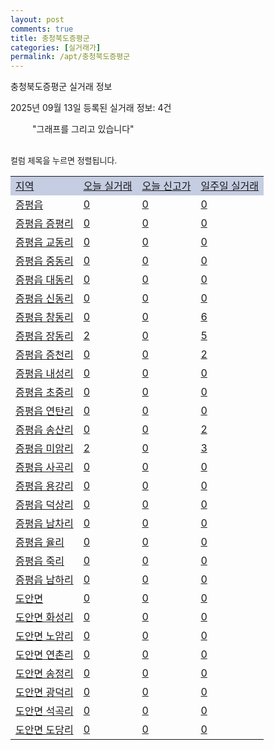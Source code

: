 ```yaml
---
layout: post
comments: true
title: 충청북도증평군
categories: [실거래가]
permalink: /apt/충청북도증평군
---
```


충청북도증평군 실거래 정보

2025년 09월 13일 등록된 실거래 정보: 4건

<!--<script async src="https://pagead2.googlesyndication.com/pagead/js/adsbygoogle.js?client=ca-pub-3485438051770037"
 crossorigin="anonymous"></script>-->

<script type="text/javascript">
  google.charts.load('current', {'packages':['corechart']});
  google.charts.setOnLoadCallback(drawChart);

  function drawChart() {
    var data = google.visualization.arrayToDataTable([['거래일', '매매', '전월세', '전매'], ['21-01', 2, 0, 0], ['21-02', 0, 1, 0], ['21-03', 0, 1, 0], ['21-04', 0, 1, 0], ['21-05', 0, 1, 0], ['21-06', 0, 4, 0], ['21-07', 1, 6, 1], ['21-08', 30, 12, 17], ['21-09', 32, 18, 31], ['21-10', 50, 27, 49], ['21-11', 37, 33, 67], ['21-12', 55, 51, 40], ['22-01', 47, 50, 53], ['22-02', 59, 67, 27], ['22-03', 61, 47, 34], ['22-04', 67, 51, 31], ['22-05', 65, 38, 9], ['22-06', 46, 35, 11], ['22-07', 47, 122, 6], ['22-08', 10, 10, 0], ['23-07', 30, 133, 2], ['23-08', 0, 1, 0], ['23-09', 1, 0, 0], ['23-10', 2, 6, 0], ['23-11', 36, 27, 4], ['23-12', 38, 58, 2], ['24-01', 1, 0, 0], ['24-02', 0, 1, 0], ['24-03', 1, 0, 0], ['24-04', 0, 1, 0], ['24-05', 0, 2, 0], ['24-06', 0, 1, 0], ['24-07', 0, 1, 0], ['24-08', 0, 1, 0], ['24-09', 18, 14, 0], ['24-10', 36, 4, 36], ['24-11', 16, 0, 16], ['24-12', 35, 35, 35], ['25-01', 28, 28, 28], ['25-02', 31, 31, 31], ['25-03', 35, 35, 35], ['25-04', 43, 43, 43], ['25-05', 29, 29, 29], ['25-06', 36, 36, 36], ['25-07', 40, 40, 40], ['25-08', 28, 28, 28], ['25-09', 9, 9, 11]]);

    var options = {
      title: '최근 1년간 유형별 거래량 추이',
      legend: { position: 'bottom' }
    };

    setTimeout(function() {
        var chart = new google.visualization.LineChart(document.getElementById('columnchart_material'));
        chart.draw(data, (options));
        document.getElementById('loading').style.display = 'none';
        var dayLabel = (new Date()).getDay();
        if (dayLabel < 2) {
            sorttable.innerSortFunction.apply(document.getElementById('week'), []);
            sorttable.innerSortFunction.apply(document.getElementById('week'), []);        
        }
        else {
            sorttable.innerSortFunction.apply(document.getElementById('today'), []);
            sorttable.innerSortFunction.apply(document.getElementById('today'), []);
        }
    }, 200);

  }
</script>

<div id="loading" style="z-index:20; display: block; margin-left: 35px">"그래프를 그리고 있습니다"</div>
<div id="columnchart_material" style="width: 95%; margin-left: -35px; display: block"></div>
<!--<div style="width: 95%; margin-left: -35px; display: block">
      <script async src="https://pagead2.googlesyndication.com/pagead/js/adsbygoogle.js?client=ca-pub-3485438051770037"
          crossorigin="anonymous"></script>
      <ins class="adsbygoogle"
          style="display:block"
          data-ad-format="fluid"
          data-ad-layout-key="-fb+5w+4e-db+86"
          data-ad-client="ca-pub-3485438051770037"
          data-ad-slot="1827090281"></ins>
      <script>
          (adsbygoogle = window.adsbygoogle || []).push({});
      </script>
</div>-->
<br>

<font size='small' style='font-size: small;'>컬럼 제목을 누르면 정렬됩니다.</font>
<table class="sortable">
  <tr style='background-color: rgba(114, 132, 186,0.4);'>
    <td id="region"><a href="#">지역</a></td>
    <td id="today"><a href="#">오늘 실거래</a></td>
    <td id="today_new"><a href="#">오늘 신고가</a></td>
    <td id="week"><a href="#">일주일 실거래</a></td>
  </tr>

  
  <tr class="item">
    <td><a href="충청북도증평군증평읍">증평읍</a></td>
    <td><a href="충청북도증평군증평읍">0</a></td>
    <td><a href="충청북도증평군증평읍">0</a></td>
    <td><a href="충청북도증평군증평읍">0</a></td>
  </tr>
    

  <tr class="item">
    <td><a href="충청북도증평군증평읍증평리">증평읍 증평리</a></td>
    <td><a href="충청북도증평군증평읍증평리">0</a></td>
    <td><a href="충청북도증평군증평읍증평리">0</a></td>
    <td><a href="충청북도증평군증평읍증평리">0</a></td>
  </tr>
    

  <tr class="item">
    <td><a href="충청북도증평군증평읍교동리">증평읍 교동리</a></td>
    <td><a href="충청북도증평군증평읍교동리">0</a></td>
    <td><a href="충청북도증평군증평읍교동리">0</a></td>
    <td><a href="충청북도증평군증평읍교동리">0</a></td>
  </tr>
    

  <tr class="item">
    <td><a href="충청북도증평군증평읍중동리">증평읍 중동리</a></td>
    <td><a href="충청북도증평군증평읍중동리">0</a></td>
    <td><a href="충청북도증평군증평읍중동리">0</a></td>
    <td><a href="충청북도증평군증평읍중동리">0</a></td>
  </tr>
    

  <tr class="item">
    <td><a href="충청북도증평군증평읍대동리">증평읍 대동리</a></td>
    <td><a href="충청북도증평군증평읍대동리">0</a></td>
    <td><a href="충청북도증평군증평읍대동리">0</a></td>
    <td><a href="충청북도증평군증평읍대동리">0</a></td>
  </tr>
    

  <tr class="item">
    <td><a href="충청북도증평군증평읍신동리">증평읍 신동리</a></td>
    <td><a href="충청북도증평군증평읍신동리">0</a></td>
    <td><a href="충청북도증평군증평읍신동리">0</a></td>
    <td><a href="충청북도증평군증평읍신동리">0</a></td>
  </tr>
    

  <tr class="item">
    <td><a href="충청북도증평군증평읍창동리">증평읍 창동리</a></td>
    <td><a href="충청북도증평군증평읍창동리">0</a></td>
    <td><a href="충청북도증평군증평읍창동리">0</a></td>
    <td><a href="충청북도증평군증평읍창동리">6</a></td>
  </tr>
    

  <tr class="item">
    <td><a href="충청북도증평군증평읍장동리">증평읍 장동리</a></td>
    <td><a href="충청북도증평군증평읍장동리">2</a></td>
    <td><a href="충청북도증평군증평읍장동리">0</a></td>
    <td><a href="충청북도증평군증평읍장동리">5</a></td>
  </tr>
    

  <tr class="item">
    <td><a href="충청북도증평군증평읍증천리">증평읍 증천리</a></td>
    <td><a href="충청북도증평군증평읍증천리">0</a></td>
    <td><a href="충청북도증평군증평읍증천리">0</a></td>
    <td><a href="충청북도증평군증평읍증천리">2</a></td>
  </tr>
    

  <tr class="item">
    <td><a href="충청북도증평군증평읍내성리">증평읍 내성리</a></td>
    <td><a href="충청북도증평군증평읍내성리">0</a></td>
    <td><a href="충청북도증평군증평읍내성리">0</a></td>
    <td><a href="충청북도증평군증평읍내성리">0</a></td>
  </tr>
    

  <tr class="item">
    <td><a href="충청북도증평군증평읍초중리">증평읍 초중리</a></td>
    <td><a href="충청북도증평군증평읍초중리">0</a></td>
    <td><a href="충청북도증평군증평읍초중리">0</a></td>
    <td><a href="충청북도증평군증평읍초중리">0</a></td>
  </tr>
    

  <tr class="item">
    <td><a href="충청북도증평군증평읍연탄리">증평읍 연탄리</a></td>
    <td><a href="충청북도증평군증평읍연탄리">0</a></td>
    <td><a href="충청북도증평군증평읍연탄리">0</a></td>
    <td><a href="충청북도증평군증평읍연탄리">0</a></td>
  </tr>
    

  <tr class="item">
    <td><a href="충청북도증평군증평읍송산리">증평읍 송산리</a></td>
    <td><a href="충청북도증평군증평읍송산리">0</a></td>
    <td><a href="충청북도증평군증평읍송산리">0</a></td>
    <td><a href="충청북도증평군증평읍송산리">2</a></td>
  </tr>
    

  <tr class="item">
    <td><a href="충청북도증평군증평읍미암리">증평읍 미암리</a></td>
    <td><a href="충청북도증평군증평읍미암리">2</a></td>
    <td><a href="충청북도증평군증평읍미암리">0</a></td>
    <td><a href="충청북도증평군증평읍미암리">3</a></td>
  </tr>
    

  <tr class="item">
    <td><a href="충청북도증평군증평읍사곡리">증평읍 사곡리</a></td>
    <td><a href="충청북도증평군증평읍사곡리">0</a></td>
    <td><a href="충청북도증평군증평읍사곡리">0</a></td>
    <td><a href="충청북도증평군증평읍사곡리">0</a></td>
  </tr>
    

  <tr class="item">
    <td><a href="충청북도증평군증평읍용강리">증평읍 용강리</a></td>
    <td><a href="충청북도증평군증평읍용강리">0</a></td>
    <td><a href="충청북도증평군증평읍용강리">0</a></td>
    <td><a href="충청북도증평군증평읍용강리">0</a></td>
  </tr>
    

  <tr class="item">
    <td><a href="충청북도증평군증평읍덕상리">증평읍 덕상리</a></td>
    <td><a href="충청북도증평군증평읍덕상리">0</a></td>
    <td><a href="충청북도증평군증평읍덕상리">0</a></td>
    <td><a href="충청북도증평군증평읍덕상리">0</a></td>
  </tr>
    

  <tr class="item">
    <td><a href="충청북도증평군증평읍남차리">증평읍 남차리</a></td>
    <td><a href="충청북도증평군증평읍남차리">0</a></td>
    <td><a href="충청북도증평군증평읍남차리">0</a></td>
    <td><a href="충청북도증평군증평읍남차리">0</a></td>
  </tr>
    

  <tr class="item">
    <td><a href="충청북도증평군증평읍율리">증평읍 율리</a></td>
    <td><a href="충청북도증평군증평읍율리">0</a></td>
    <td><a href="충청북도증평군증평읍율리">0</a></td>
    <td><a href="충청북도증평군증평읍율리">0</a></td>
  </tr>
    

  <tr class="item">
    <td><a href="충청북도증평군증평읍죽리">증평읍 죽리</a></td>
    <td><a href="충청북도증평군증평읍죽리">0</a></td>
    <td><a href="충청북도증평군증평읍죽리">0</a></td>
    <td><a href="충청북도증평군증평읍죽리">0</a></td>
  </tr>
    

  <tr class="item">
    <td><a href="충청북도증평군증평읍남하리">증평읍 남하리</a></td>
    <td><a href="충청북도증평군증평읍남하리">0</a></td>
    <td><a href="충청북도증평군증평읍남하리">0</a></td>
    <td><a href="충청북도증평군증평읍남하리">0</a></td>
  </tr>
    

  <tr class="item">
    <td><a href="충청북도증평군도안면">도안면</a></td>
    <td><a href="충청북도증평군도안면">0</a></td>
    <td><a href="충청북도증평군도안면">0</a></td>
    <td><a href="충청북도증평군도안면">0</a></td>
  </tr>
    

  <tr class="item">
    <td><a href="충청북도증평군도안면화성리">도안면 화성리</a></td>
    <td><a href="충청북도증평군도안면화성리">0</a></td>
    <td><a href="충청북도증평군도안면화성리">0</a></td>
    <td><a href="충청북도증평군도안면화성리">0</a></td>
  </tr>
    

  <tr class="item">
    <td><a href="충청북도증평군도안면노암리">도안면 노암리</a></td>
    <td><a href="충청북도증평군도안면노암리">0</a></td>
    <td><a href="충청북도증평군도안면노암리">0</a></td>
    <td><a href="충청북도증평군도안면노암리">0</a></td>
  </tr>
    

  <tr class="item">
    <td><a href="충청북도증평군도안면연촌리">도안면 연촌리</a></td>
    <td><a href="충청북도증평군도안면연촌리">0</a></td>
    <td><a href="충청북도증평군도안면연촌리">0</a></td>
    <td><a href="충청북도증평군도안면연촌리">0</a></td>
  </tr>
    

  <tr class="item">
    <td><a href="충청북도증평군도안면송정리">도안면 송정리</a></td>
    <td><a href="충청북도증평군도안면송정리">0</a></td>
    <td><a href="충청북도증평군도안면송정리">0</a></td>
    <td><a href="충청북도증평군도안면송정리">0</a></td>
  </tr>
    

  <tr class="item">
    <td><a href="충청북도증평군도안면광덕리">도안면 광덕리</a></td>
    <td><a href="충청북도증평군도안면광덕리">0</a></td>
    <td><a href="충청북도증평군도안면광덕리">0</a></td>
    <td><a href="충청북도증평군도안면광덕리">0</a></td>
  </tr>
    

  <tr class="item">
    <td><a href="충청북도증평군도안면석곡리">도안면 석곡리</a></td>
    <td><a href="충청북도증평군도안면석곡리">0</a></td>
    <td><a href="충청북도증평군도안면석곡리">0</a></td>
    <td><a href="충청북도증평군도안면석곡리">0</a></td>
  </tr>
    

  <tr class="item">
    <td><a href="충청북도증평군도안면도당리">도안면 도당리</a></td>
    <td><a href="충청북도증평군도안면도당리">0</a></td>
    <td><a href="충청북도증평군도안면도당리">0</a></td>
    <td><a href="충청북도증평군도안면도당리">0</a></td>
  </tr>
    


</table>


    